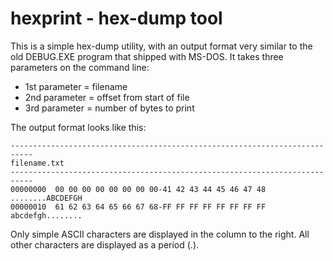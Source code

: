 # hexprint - hex-dump tool
This is a simple hex-dump utility, with an output format very similar to the old DEBUG.EXE program that shipped with MS-DOS. It takes three parameters on the command line:

* 1st parameter = filename
* 2nd parameter = offset from start of file
* 3rd parameter = number of bytes to print

The output format looks like this:
```
---------------------------------------------------------------------------
filename.txt
---------------------------------------------------------------------------
00000000  00 00 00 00 00 00 00 00-41 42 43 44 45 46 47 48  ........ABCDEFGH
00000010  61 62 63 64 65 66 67 68-FF FF FF FF FF FF FF FF  abcdefgh........
```
Only simple ASCII characters are displayed in the column to the right. All other characters are displayed as a period (.).

